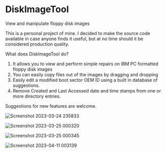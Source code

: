 # DiskImageTool
View and manipulate floppy disk images

This is a personal project of mine.  I decided to make the source code available in case anyone finds it useful, but at no time should it be considered production quality.

What does DiskImageTool do?

1. It allows you to view and perform simple repairs on IBM PC formatted floppy disk images
2. You can easily copy files out of the images by dragging and dropping
3. Easily edit a modified boot sector OEM ID using a built in database of suggestions.
4. Remove Created and Last Accessed date and time stamps from one or more directory entries.

Suggestions for new features are welcome.

![Screenshot 2023-03-24 235833](https://user-images.githubusercontent.com/5696659/227692756-913a5702-80d2-4915-8634-a8b5fc689e98.png)

![Screenshot 2023-03-25 000320](https://user-images.githubusercontent.com/5696659/227693418-8df385b5-96cf-4b7e-a48c-8e24defdf4f4.png)

![Screenshot 2023-03-25 000345](https://user-images.githubusercontent.com/5696659/227693425-5dfd4978-b390-4d2d-afc6-5aaf87ad36e9.png)

![Screenshot 2023-04-11 003139](https://user-images.githubusercontent.com/5696659/231056756-0d1ad118-b69a-451a-a4fb-08180d2d29c4.png)
